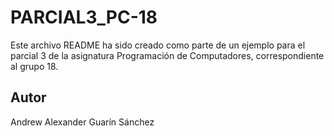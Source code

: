 # PARCIAL3_PC-18
Este archivo README ha sido creado como parte de un ejemplo para el parcial 3 de la asignatura Programación de Computadores, correspondiente al grupo 18.  

## Autor  
Andrew Alexander Guarín Sánchez  
